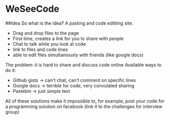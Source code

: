 WeSeeCode
=========

##Idea
So what is the idea?
A pasting and code editting site.
 - Drag and drop files to the page
 - First time, creates a link for you to share with people
 - Chat to talk while you look at code
 - link to files and code lines 
 - able to edit files simultaniously with friends (like google docs)

The problem: it is hard to share and discuss code online
Available ways to do it:

- Github gists -> can't chat, can't comment on specific lines
- Google docs -> terrible for code, very convulated sharing
- Pastebin -> just simple text

All of these solutions make it impossible to, for example, post your code for a programming solution on facebook (link it to the challenges for interview group)

